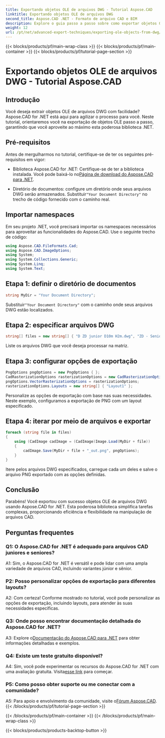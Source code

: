 ```yaml
---
title: Exportando objetos OLE de arquivos DWG - Tutorial Aspose.CAD
linktitle: Exportando objetos OLE de arquivos DWG
second_title: Aspose.CAD .NET - Formato de arquivo CAD e BIM
description: Explore o guia passo a passo sobre como exportar objetos OLE de arquivos DWG usando Aspose.CAD for .NET. Aprimore suas habilidades de manipulação de arquivos CAD sem esforço.
weight: 12
url: /pt/net/advanced-export-techniques/exporting-ole-objects-from-dwg/
---
```


{{< blocks/products/pf/main-wrap-class >}}
{{< blocks/products/pf/main-container >}}
{{< blocks/products/pf/tutorial-page-section >}}

# Exportando objetos OLE de arquivos DWG - Tutorial Aspose.CAD

## Introdução

Você deseja extrair objetos OLE de arquivos DWG com facilidade? Aspose.CAD for .NET está aqui para agilizar o processo para você. Neste tutorial, orientaremos você na exportação de objetos OLE passo a passo, garantindo que você aproveite ao máximo esta poderosa biblioteca .NET. 

## Pré-requisitos

Antes de mergulharmos no tutorial, certifique-se de ter os seguintes pré-requisitos em vigor:

-  Biblioteca Aspose.CAD for .NET: Certifique-se de ter a biblioteca instalada. Você pode baixá-lo no[Página de download do Aspose.CAD para .NET](https://releases.aspose.com/cad/net/).

-  Diretório de documentos: configure um diretório onde seus arquivos DWG serão armazenados. Substituir`"Your Document Directory"` no trecho de código fornecido com o caminho real.

## Importar namespaces

Em seu projeto .NET, você precisará importar os namespaces necessários para aproveitar as funcionalidades do Aspose.CAD. Use o seguinte trecho de código:

```csharp
using Aspose.CAD.FileFormats.Cad;
using Aspose.CAD.ImageOptions;
using System;
using System.Collections.Generic;
using System.Linq;
using System.Text;
```

## Etapa 1: definir o diretório de documentos

```csharp
string MyDir = "Your Document Directory";
```

 Substituir`"Your Document Directory"` com o caminho onde seus arquivos DWG estão localizados.

## Etapa 2: especificar arquivos DWG

```csharp
string[] files = new string[] { "D ZD junior D10m H2m.dwg", "ZD - Senior D6m H2m45.dwg" };
```

Liste os arquivos DWG que você deseja processar na matriz.

## Etapa 3: configurar opções de exportação

```csharp
PngOptions pngOptions = new PngOptions { };
CadRasterizationOptions rasterizationOptions = new CadRasterizationOptions();
pngOptions.VectorRasterizationOptions = rasterizationOptions;
rasterizationOptions.Layouts = new string[] { "Layout1" };
```

Personalize as opções de exportação com base nas suas necessidades. Neste exemplo, configuramos a exportação de PNG com um layout especificado.

## Etapa 4: iterar por meio de arquivos e exportar

```csharp
foreach (string file in files)
{
    using (CadImage cadImage = (CadImage)Image.Load(MyDir + file))
    {
        cadImage.Save(MyDir + file + "_out.png", pngOptions);
    }
}
```

Itere pelos arquivos DWG especificados, carregue cada um deles e salve o arquivo PNG exportado com as opções definidas.

## Conclusão

Parabéns! Você exportou com sucesso objetos OLE de arquivos DWG usando Aspose.CAD for .NET. Esta poderosa biblioteca simplifica tarefas complexas, proporcionando eficiência e flexibilidade na manipulação de arquivos CAD.

## Perguntas frequentes

### Q1: O Aspose.CAD for .NET é adequado para arquivos CAD juniores e seniores?

A1: Sim, o Aspose.CAD for .NET é versátil e pode lidar com uma ampla variedade de arquivos CAD, incluindo variantes júnior e sênior.

### P2: Posso personalizar opções de exportação para diferentes layouts?

A2: Com certeza! Conforme mostrado no tutorial, você pode personalizar as opções de exportação, incluindo layouts, para atender às suas necessidades específicas.

### Q3: Onde posso encontrar documentação detalhada do Aspose.CAD for .NET?

 A3: Explore o[Documentação do Aspose.CAD para .NET](https://reference.aspose.com/cad/net/) para obter informações detalhadas e exemplos.

### Q4: Existe um teste gratuito disponível?

 A4: Sim, você pode experimentar os recursos do Aspose.CAD for .NET com uma avaliação gratuita. Visita[esse link](https://releases.aspose.com/) para começar.

### P5: Como posso obter suporte ou me conectar com a comunidade?

 A5: Para apoio e envolvimento da comunidade, visite o[Fórum Aspose.CAD](https://forum.aspose.com/c/cad/19).
{{< /blocks/products/pf/tutorial-page-section >}}

{{< /blocks/products/pf/main-container >}}
{{< /blocks/products/pf/main-wrap-class >}}

{{< blocks/products/products-backtop-button >}}
